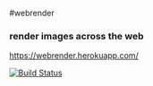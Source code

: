 #webrender
### render images across the web
https://webrender.herokuapp.com/ 

[![Build Status](https://travis-ci.org/cakesmith/webrender.svg?branch=master)](https://travis-ci.org/cakesmith/webrender)
